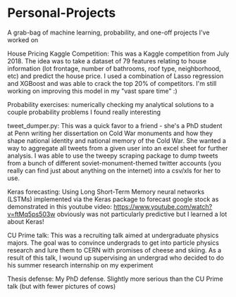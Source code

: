 # Personal-Projects
A grab-bag of machine learning, probability, and one-off projects I've worked on 

House Pricing Kaggle Competition: This was a Kaggle competition from July 2018. The idea was to take a dataset of 79 features relating to house information (lot frontage, number of bathrooms, roof type, neighborhood, etc) and predict the house price. I used a combination of Lasso regression and XGBoost and was able to crack the top 20% of competitors. I'm still working on improving this model in my "vast spare time" :)

Probability exercises: numerically checking my analytical solutions to a couple probability problems I found really interesting

tweet_dumper.py:
This was a quick favor to a friend - she's a PhD student at Penn writing her dissertation on Cold War monuments and how they shape national identity and national memory of the Cold War. She wanted a way to aggregate all tweets from a given user into an excel sheet for further analysis. I was able to use the tweepy scraping package to dump tweets from a bunch of different soviet-monument-themed twitter accounts (you really can find just about anything on the internet) into a csv/xls for her to use.

Keras forecasting:
Using Long Short-Term Memory neural networks (LSTMs) implemented via the Keras package to forecast google stock as demonstrated in this youtube video:
https://www.youtube.com/watch?v=ftMq5ps503w
obviously was not particularly predictive but I learned a lot about Keras!


CU Prime talk:
This was a recruiting talk aimed at undergraduate physics majors. The goal was to convince undergrads to get into particle physics research and lure them to CERN with promises of cheese and skiing. As a result of this talk, I wound up supervising an undergrad who decided to do his summer research internship on my experiment

Thesis defense:
My PhD defense. Slightly more serious than the CU Prime talk (but with fewer pictures of cows)
